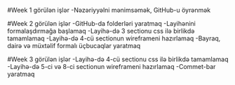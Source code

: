#Week 1 görülən işlər
-Nəzəriyyəlni mənimsəmək, GitHub-u öyrənmək

#Week 2 görülən işlər
-GitHub-da folderləri yaratmaq
-Layihənini formalaşdırmağa başlamaq
-Layihə-də 3 sectionu css ilə birlikdə tamamlamaq 
-Layihə-də 4-cü sectionun wireframeni hazırlamaq
-Bayraq, dairə və müxtəlif formalı üçbucaqlar yaratmaq

#Week 3 görülən işlər
-Layihə-də 4-cü sectionu css ilə birlikdə tamamlamaq 
-Layihə-də 5-ci və 8-ci sectionun wireframeni hazırlamaq
-Commet-bar yaratmaq
